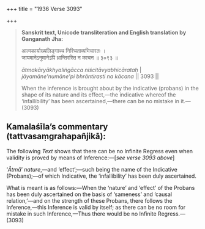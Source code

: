 +++
title = "1936 Verse 3093"

+++
> **Sanskrit text, Unicode transliteration and English translation by Ganganath Jha:** 
>
> आत्मकार्याख्यलिङ्गाच्च निश्चिताव्यभिचारतः ।  
> जायमानेऽनुमानेऽपि भ्रान्तिरस्ति न काचन ॥ ३०९३ ॥ 
>
> *ātmakāryākhyaliṅgācca niścitāvyabhicārataḥ* \|  
> *jāyamāne'numāne'pi bhrāntirasti na kācana* \|\| 3093 \|\| 
>
> When the inference is brought about by the indicative (probans) in the shape of its nature and its effect,—the indicative whereof the ‘infallibility’ has been ascertained,—there can be no mistake in it.—(3093)



## Kamalaśīla’s commentary (tattvasaṃgrahapañjikā):

The following *Text* shows that there can be no Infinite Regress even when validity is proved by means of Inference:—[*see verse 3093 above*]

‘*Ātmā*’ *nature*,—and ‘effect’;—such being the name of the Indicative (Probans);—of which Indicative, the ‘infallibility’ has been duly ascertained.

What is meant is as follows:—When the ‘nature’ and ‘effect’ of the Probans has been duly ascertained on the basis of ‘sameness’ and ‘causal relation,’—and on the strength of these Probans, there follows the Inference,—this Inference is valid by itself; as there can be no room for mistake in such Inference,—Thus there would be no Infinite Regress.—(3093)


